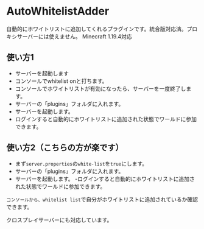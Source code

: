 # AutoWhitelistAdder
自動的にホワイトリストに追加してくれるプラグインです。統合版対応済。プロキシサーバーには使えません。
Minecraft 1.19.4対応

## 使い方1
- サーバーを起動します
- コンソールでwhitelist onと打ちます。
- コンソールでホワイトリストが有効になったら、サーバーを一度終了します。
- サーバーの「plugins」フォルダに入れます。
- サーバーを起動します。
- ログインすると自動的にホワイトリストに追加された状態でワールドに参加できます。
## 使い方2（こちらの方が楽です）
- まず`server.properties`の`white-list`を`true`にします。
- サーバーの「plugins」フォルダに入れます。
- サーバーを起動します。
  -ログインすると自動的にホワイトリストに追加された状態でワールドに参加できます。

`コンソールから、whitelist list`で自分がホワイトリストに追加されているか確認できます。

クロスプレイサーバーにも対応しています。

